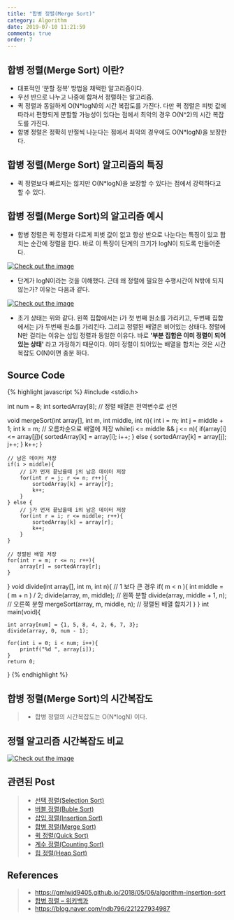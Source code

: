 ```yaml
---
title: "합병 정렬(Merge Sort)"
category: Algorithm
date: 2019-07-10 11:21:59
comments: true
order: 7
---
```


## 합병 정렬(Merge Sort) 이란?
* 대표적인 ‘분할 정복‘ 방법을 채택한 알고리즘이다.
* 우선 반으로 나누고 나중에 합쳐서 정렬하는 알고리즘.
* 퀵 정렬과 동일하게 O(N*logN)의 시간 복잡도를 가진다. 다만 퀵 정렬은 피벗 값에 따라서 편향되게 분할할 가능성이 있다는 점에서 최악의 경우 O(N^2)의 시간 복잡도를 가진다. 
* 합병 정렬은 정확히 반절씩 나눈다는 점에서 최악의 경우에도 O(N*logN)을 보장한다.


## 합병 정렬(Merge Sort) 알고리즘의 특징
* 퀵 정렬보다 빠르지는 않지만 O(N*logN)을 보장할 수 있다는 점에서 강력하다고 할 수 있다.



## 합병 정렬(Merge Sort)의 알고리즘 예시
* 합병 정렬은 퀵 정렬과 다르게 피벗 값이 없고 항상 반으로 나눈다는 특징이 있고 합치는 순간에 정렬을 한다.
바로 이 특징이 단계의 크기가 logN이 되도록 만들어준다.

<a href="{{ site.baseurl }}{{ site.algorithm_img }}/sort/mergesort1.JPG" data-lightbox="falcon9-large" data-title="Check out the image">
  <img src="{{ site.baseurl }}{{ site.algorithm_img }}/sort/mergesort1.JPG" title="Check out the image">
</a>

* 단계가 logN이라는 것을 이해했다. 근데 왜 정렬에 필요한 수행시간이 N밖에 되지 않는가? 이유는 다음과 같다.

<a href="{{ site.baseurl }}{{ site.algorithm_img }}/sort/mergesort2.JPG" data-lightbox="falcon9-large" data-title="Check out the image">
  <img src="{{ site.baseurl }}{{ site.algorithm_img }}/sort/mergesort2.JPG" title="Check out the image">
</a>

* 초기 상태는 위와 같다. 왼쪽 집합에서는 i가 첫 번째 원소를 가리키고, 두번째 집합에서는 j가 두번째 원소를 가리킨다. 그리고 정렬된 배열은 비어있는 상태다. 정렬에 N만 걸리는 이유는 삽입 정렬과 동일한 이유다. 바로 <strong>'부분 집합은 이미 정렬이 되어 있는 상태'</strong> 라고 가정하기 때문이다. 이미 정렬이 되어있는 배열을 합치는 것은 시간 복잡도 O(N)이면 충분 하다.

## Source Code

{% highlight javascript %}
#include <stdio.h>

int num = 8;
int sortedArray[8]; // 정렬 배열은 전역변수로 선언 

void mergeSort(int array[], int m, int middle, int n){
	int i = m;
	int j = middle + 1;
	int k = m;
	// 오름차순으로 배열에 저장 
	while(i <= middle && j <= n){
		if(array[i] <= array[j]){
			sortedArray[k] = array[i];
			i++;
		} else {
			sortedArray[k] = array[j];
			j++;
		}
		k++;
	}
	
	// 남은 데이터 저장
	if(i > middle){
		// i가 먼저 끝났을때 j의 남은 데이터 저장 
		for(int r = j; r <= n; r++){
			sortedArray[k] = array[r];
			k++;
		}
	} else {
		// j가 먼저 끝났을때 i의 남은 데이터 저장
		for(int r = i; r <= middle; r++){
			sortedArray[k] = array[r];
			k++;
		}
	}
	
	// 정렬된 배열 저장
	for(int r = m; r <= n; r++){
		array[r] = sortedArray[r];
	} 
} 
void divide(int array[], int m, int n){
	// 1 보다 큰 경우 
	if( m < n ){ 
		int middle = ( m + n ) / 2;
		divide(array, m, middle);  // 왼쪽 분할 
		divide(array, middle + 1, n); // 오른쪽 분할
		mergeSort(array, m, middle, n); // 정렬된 배열 합치기 
	}
}
int main(void){
	
	int array[num] = {1, 5, 8, 4, 2, 6, 7, 3};
	divide(array, 0, num - 1);
	
	for(int i = 0; i < num; i++){
		printf("%d ", array[i]);
	}
	return 0;
}
{% endhighlight %}
## 합병 정렬(Merge Sort)의 시간복잡도
>
> * 합병 정렬의 시간복잡도는 O(N*logN) 이다.
>

## 정렬 알고리즘 시간복잡도 비교

<a href="{{ site.baseurl }}{{ site.algorithm_img }}/sort/sorting_bigo_comp.JPG" data-lightbox="falcon9-large" data-title="Check out the image">
  <img src="{{ site.baseurl }}{{ site.algorithm_img }}/sort/sorting_bigo_comp.JPG" title="Check out the image">
</a>


## 관련된 Post
> * <a href="{{ site.baseurl }}/Algorithm/2019-07-09-selectionsort">선택 정렬(Selection Sort)<a>
> * <a href="{{ site.baseurl }}/Algorithm/2019-07-10-bubblesort">버블 정렬(Buble Sort)<a>
> * <a href="{{ site.baseurl }}/Algorithm/2019-07-10-insertionsort">삽입 정렬(Insertion Sort)<a>
> * <a href="{{ site.baseurl }}/Algorithm/2019-07-10-mergesort">합병 정렬(Merge Sort)<a>
> * <a href="{{ site.baseurl }}/Algorithm/2019-07-10-quicksort">퀵 정렬(Quick Sort)<a>
> * <a href="{{ site.baseurl }}/Algorithm/2019-07-17-countingsort">계수 정렬(Counting Sort)<a>
> * <a href="{{ site.baseurl }}/Algorithm/2019-07-17-heapsort">힙 정렬(Heap Sort)<a>



## References
> * <a href="https://gmlwjd9405.github.io/2018/05/06/algorithm-insertion-sort.html">https://gmlwjd9405.github.io/2018/05/06/algorithm-insertion-sort<a>
> * <a href="https://ko.wikipedia.org/wiki/%ED%95%A9%EB%B3%91_%EC%A0%95%EB%A0%AC">합병 정렬 – 위키백과<a>
> * <a href="https://blog.naver.com/ndb796/221227934987">https://blog.naver.com/ndb796/221227934987<a>
